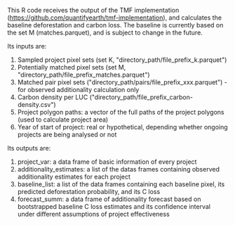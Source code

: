 This R code receives the output of the TMF implementation (https://github.com/quantifyearth/tmf-implementation),
and calculates the baseline deforestation and carbon loss. The baseline is currently based on the set M (matches.parquet), and is subject to change in the future.

Its inputs are:
1. Sampled project pixel sets (set K, "directory_path/file_prefix_k.parquet")
2. Potentially matched pixel sets (set M, "directory_path/file_prefix_matches.parquet")
3. Matched pair pixel sets ("directory_path/pairs/file_prefix_xxx.parquet") - for observed additionality calculation only
4. Carbon density per LUC ("directory_path/file_prefix_carbon-density.csv")
5. Project polygon paths: a vector of the full paths of the project polygons (used to calculate project area)
6. Year of start of project: real or hypothetical, depending whether ongoing projects are being analysed or not

Its outputs are:
1. project_var: a data frame of basic information of every project
2. additionality_estimates: a list of the datas frames containing observed additionality estimates for each project
3. baseline_list: a list of the data frames containing each baseline pixel, its predicted deforestation probability, and its C loss
4. forecast_summ: a data frame of additionality forecast based on bootstrapped baseline C loss estimates and its confidence interval under different assumptions of project effectiveness
